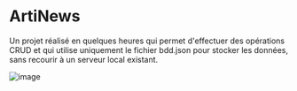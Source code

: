 # ArtiNews

Un projet réalisé en quelques heures qui permet d'effectuer des opérations CRUD et qui utilise uniquement le fichier bdd.json pour stocker les données, sans recourir à un serveur local existant.

![image](https://github.com/BanggEddy/ArtiNews/assets/108392457/411eae39-d4e2-4f62-ad2d-044306a13dea)
